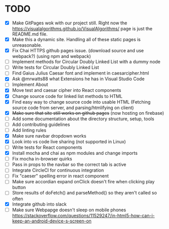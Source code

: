 # TODO

- [x] Make GitPages wok with our project still. Right now the https://visualalgorithms.github.io/VisualAlgorithms/ page is just the README.md file.
- [x] Make this a dynamic site. Handling all of these static pages is unreasonable.
- [x] Fix Chai HTTPS github pages issue. (download source and use webpack?) (using npm and webpack)
- [ ] Implement methods for Circular Doubly Linked List with a dummy node
- [ ] Write tests for Circular Doubly Linked List
- [ ] Find Gaius Julius Caesar font and implement in caesarcipher.html
- [x] Ask @mrwatts88 what Extensions he has in Visual Studio Code
- [ ] Implement About
- [x] Move test and caesar cipher into React components
- [x] Change source code for linked list methods to HTML
- [x] Find easy way to change source code into usable HTML (Fetching source code from server, and parsing/htmlifying on client)
- [x] ~~Make sure that site still works on github pages~~ (now hosting on firebase)
- [ ] Add some documentation about the directory structure, setup, tools
- [ ] Add contributing guidelines
- [ ] Add linting rules
- [x] Make sure navbar dropdown works
- [x] Look into vs code live sharing (not supported in Linux)
- [ ] Write tests for React components
- [x] Install mocha and chai as npm modules and change imports
- [ ] Fix mocha in-browser quirks
- [ ] Pass in props to the navbar so the correct tab is active
- [ ] Integrate CircleCI for continuous integration
- [ ] Fix "caeser" spelling error in react component
- [ ] Make sure accordian expand onClick doesn't fire when clicking play button
- [ ] Store results of doFetch() and parseMethod() so they aren't called so often
- [X] Integrate github into slack
- [ ] Make sure Webpapge doesn't sleep on mobile phones https://stackoverflow.com/questions/11529247/in-html5-how-can-i-keep-an-android-device-s-screen-on
